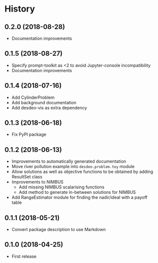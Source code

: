 # History #

## 0.2.0 (2018-08-28) ##

* Documentation improvements

## 0.1.5 (2018-08-27) ##

* Specify prompt-toolkit as <2 to avoid Jupyter-console incompatibility
* Documentation improvements

## 0.1.4 (2018-07-16) ##

* Add CylinderProblem
* Add background documentation
* Add desdeo-vis as extra dependency

## 0.1.3 (2018-06-18) ##

* Fix PyPI package

## 0.1.2 (2018-06-13) ##

* Improvements to automatically generated documentation
* Move river pollution example into `desdeo.problem.toy` module
* Allow solutions as well as objective functions to be obtained by adding ResultSet class
* Improvements to NIMBUS
  * Add missing NIMBUS scalarising functions
  * Add method to generate in-between solutions for NIMBUS
* Add RangeEstimator module for finding the nadir/ideal with a payoff table

## 0.1.1 (2018-05-21) ##

* Convert package description to use Markdown

## 0.1.0 (2018-04-25) ##

* First release
